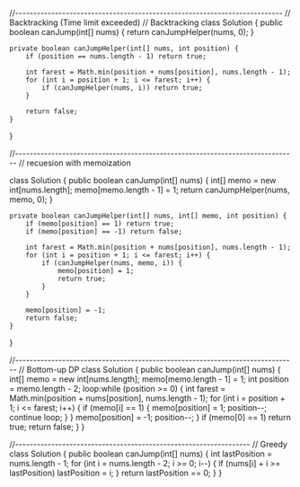 //--------------------------------------------------------------------------
// Backtracking (Time limit exceeded)
// Backtracking
class Solution {
    public boolean canJump(int[] nums) {
        return canJumpHelper(nums, 0);
    }
    
    private boolean canJumpHelper(int[] nums, int position) {
        if (position == nums.length - 1) return true;
        
        int farest = Math.min(position + nums[position], nums.length - 1);
        for (int i = position + 1; i <= farest; i++) {
            if (canJumpHelper(nums, i)) return true;
        }
        
        return false;
    }
}


//------------------------------------------------------------------------------
// recuesion with memoization

class Solution {
    public boolean canJump(int[] nums) {
        int[] memo = new int[nums.length];
        memo[memo.length - 1] = 1;
        return canJumpHelper(nums, memo, 0);
    }
    
    private boolean canJumpHelper(int[] nums, int[] memo, int position) {
        if (memo[position] == 1) return true;
        if (memo[position] == -1) return false;
        
        int farest = Math.min(position + nums[position], nums.length - 1);
        for (int i = position + 1; i <= farest; i++) {
            if (canJumpHelper(nums, memo, i)) {
                memo[position] = 1;
                return true;
            }
        }
        
        memo[position] = -1;
        return false;
    }
}

//------------------------------------------------------------------------------
// Bottom-up DP
class Solution {
    public boolean canJump(int[] nums) {
        int[] memo = new int[nums.length];
        memo[memo.length - 1] = 1;
        int position = memo.length - 2;
        loop:while (position >= 0) {
            int farest = Math.min(position + nums[position], nums.length - 1);
            for (int i = position + 1; i <= farest; i++) {
                if (memo[i] == 1) {
                    memo[position] = 1; 
                    position--;
                    continue loop;
                }
            }
            memo[position] = -1;
            position--;
        }
        if (memo[0] == 1) return true;
        return false;
    }
}


//-----------------------------------------------------------------
// Greedy
class Solution {
    public boolean canJump(int[] nums) {
        int lastPosition = nums.length - 1;
        for (int i = nums.length - 2; i >= 0; i--) {
            if (nums[i] + i >= lastPosition) lastPosition = i;
        }
        return lastPosition == 0;
    }
}
